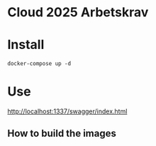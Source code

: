 # Cloud 2025 Arbetskrav

# Install

    docker-compose up -d

# Use

[http://localhost:1337/swagger/index.html](http://localhost:1337/swagger/index.html)

## How to build the images

